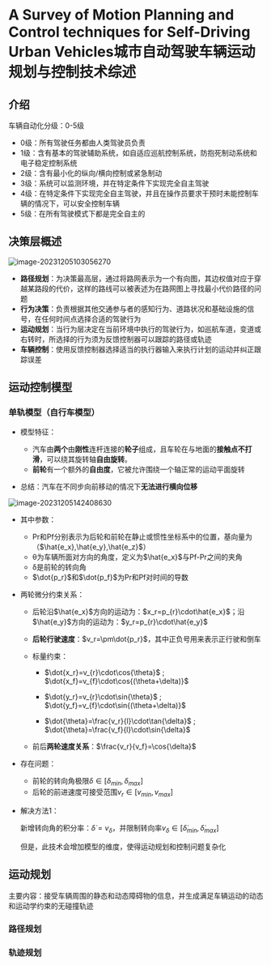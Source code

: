 # A Survey of Motion Planning and Control techniques for Self-Driving Urban Vehicles城市自动驾驶车辆运动规划与控制技术综述

## 介绍

车辆自动化分级：0-5级

- 0级：所有驾驶任务都由人类驾驶员负责
- 1级：含有基本的驾驶辅助系统，如自适应巡航控制系统，防抱死制动系统和电子稳定控制系统
- 2级：含有最小化的纵向/横向控制或紧急制动
- 3级：系统可以监测环境，并在特定条件下实现完全自主驾驶
- 4级：在特定条件下实现完全自主驾驶，并且在操作员要求干预时未能控制车辆的情况下，可以安全控制车辆
- 5级：在所有驾驶模式下都是完全自主的



## 决策层概述

![image-20231205103056270](C:\Users\李文博\AppData\Roaming\Typora\typora-user-images\image-20231205103056270.png)

- **路径规划**：为决策最高层，通过将路网表示为一个有向图，其边权值对应于穿越某路段的代价，这样的路线可以被表述为在路网图上寻找最小代价路径的问题
- **行为决策**：负责根据其他交通参与者的感知行为、道路状况和基础设施的信号，在任何时间点选择合适的驾驶行为
- **运动规划**：当行为层决定在当前环境中执行的驾驶行为，如巡航车道，变道或右转时，所选择的行为须为反馈控制器可以跟踪的路径或轨迹
- **车辆控制**：使用反馈控制器选择适当的执行器输入来执行计划的运动并纠正跟踪误差



## 运动控制模型

### 单轨模型（自行车模型）

- 模型特征：
  -  汽车由**两个**由**刚性**连杆连接的**轮子**组成，且车轮在与地面的**接触点不打滑**，可以绕其旋转轴**自由旋转**。
  - **前轮**有一个额外的**自由度**，它被允许围绕一个轴正常的运动平面旋转

- 总结：汽车在不同步向前移动的情况下**无法进行横向位移**

![image-20231205142408630](C:\Users\李文博\AppData\Roaming\Typora\typora-user-images\image-20231205142408630.png)

- 其中参数：

  -  Pr和Pf分别表示为后轮和前轮在静止或惯性坐标系中的位置，基向量为（$\hat{e_x},\hat{e_y},\hat{e_z}$）
  -  θ为车辆所面对方向的角度，定义为$\hat{e_x}$与Pf-Pr之间的夹角
  -  δ是前轮的转向角
  -  $\dot{p_r}$和$\dot{p_f}$为Pr和Pf对时间的导数
  

- 两轮微分约束关系：

  - 后轮沿$\hat{e_x}$方向的运动为：$x_r=p_{r}\cdot\hat{e_x}$；沿$\hat{e_y}$方向的运动为：$y_r=p_{r}\cdot\hat{e_y}$

  - **后轮行驶速度**：$v_r=\pm\dot{p_r}$，其中正负号用来表示正行驶和倒车

  - 标量约束：

    - $\dot{x_r}=v_{r}\cdot\cos{\theta}$ ; $\dot{x_f}=v_{f}\cdot\cos{(\theta+\delta)}$ 

    - $\dot{y_r}=v_{r}\cdot\sin{\theta}$ ; $\dot{y_f}=v_{f}\cdot\sin{(\theta+\delta)}$ 

    - $\dot{\theta}=\frac{v_r}{l}\cdot\tan{\delta}$ ; $\dot{\theta}=\frac{v_f}{l}\cdot\sin{\delta}$ 

  - 前后**两轮速度关系**：$\frac{v_r}{v_f}=\cos{\delta}$

- 存在问题：
  - 前轮的转向角极限$\delta\in[\delta_{min},\delta_{max}]$
  - 后轮的前进速度可接受范围$v_r\in[v_{min},v_{max}]$
  
- 解决方法1：

  新增转向角的积分率：$\dot{\delta}=v_{\delta}$，并限制转向率$v_{\delta}\in[\dot{\delta}_{min},\dot{\delta}_{max}]$

  但是，此技术会增加模型的维度，使得运动规划和控制问题复杂化



## 运动规划

主要内容：接受车辆周围的静态和动态障碍物的信息，并生成满足车辆运动的动态和运动学约束的无碰撞轨迹



### 路径规划









### 轨迹规划
